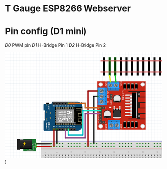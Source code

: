 # T Gauge ESP8266 Webserver

# Pin config (D1 mini)
*D0* PWM pin
*D1* H-Bridge Pin 1
*D2* H-Bridge Pin 2

![wiring](assets/train.png))
